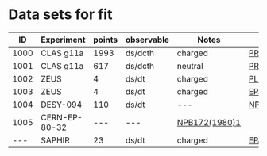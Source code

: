 # Data sets for fit
|ID      |Experiment|points  |observable|Notes   |References|
|--------|--------|------|-----|------|--------|
|1000|CLAS g11a|1993|ds/dcth|charged|[PRC89(2014)055208](https://inspirehep.net/record/1285225)|
|1001|CLAS g11a|617 |ds/dcth|neutral|[PRC89(2014)055208](https://inspirehep.net/record/1285225)|
|1002|ZEUS|4|ds/dt|charged|[PLB377(1996)259](https://inspirehep.net/record/415642)|
|1003|ZEUS|4|ds/dt|charged|[EPJC14(2000)213](https://inspirehep.net/record/508770)|
|1004|DESY-094|110|ds/dt|---|[NPB144(1978)22](https://inspirehep.net/record/130415)|
|1005|CERN-EP-80-32|---|---|[NPB172(1980)1](https://inspirehep.net/record/153022)|
|---|SAPHIR|23|ds/dt|charged|[EPJA17(2003)269](https://inspirehep.net/record/621792#)|
